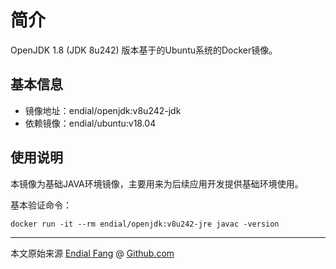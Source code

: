 # 简介

OpenJDK 1.8 (JDK 8u242) 版本基于的Ubuntu系统的Docker镜像。



## 基本信息

* 镜像地址：endial/openjdk:v8u242-jdk
* 依赖镜像：endial/ubuntu:v18.04



## 使用说明

本镜像为基础JAVA环境镜像，主要用来为后续应用开发提供基础环境使用。

基本验证命令：

```shell
docker run -it --rm endial/openjdk:v8u242-jre javac -version
```



----

本文原始来源 [Endial Fang](https://github.com/endial) @ [Github.com](https://github.com)

